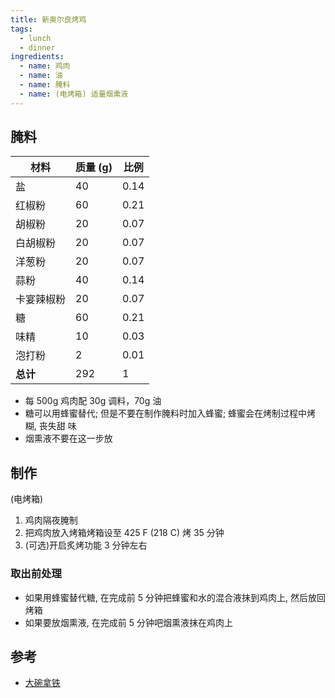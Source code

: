 ```yaml
---
title: 新奥尔良烤鸡
tags:
  - lunch
  - dinner
ingredients:
  - name: 鸡肉
  - name: 油
  - name: 腌料
  - name: (电烤箱) 适量烟熏液
---
```


## 腌料

| 材料       | 质量 (g) | 比例 |
| ---------- | -------- | ---- |
| 盐         | 40       | 0.14 |
| 红椒粉     | 60       | 0.21 |
| 胡椒粉     | 20       | 0.07 |
| 白胡椒粉   | 20       | 0.07 |
| 洋葱粉     | 20       | 0.07 |
| 蒜粉       | 40       | 0.14 |
| 卡宴辣椒粉 | 20       | 0.07 |
| 糖         | 60       | 0.21 |
| 味精       | 10       | 0.03 |
| 泡打粉     | 2        | 0.01 |
| **总计**   | 292      | 1    |

- 每 500g 鸡肉配 30g 调料，70g 油
- 糖可以用蜂蜜替代; 但是不要在制作腌料时加入蜂蜜; 蜂蜜会在烤制过程中烤糊, 丧失甜
  味
- 烟熏液不要在这一步放

## 制作

(电烤箱)

1. 鸡肉隔夜腌制
2. 把鸡肉放入烤箱烤箱设至 425 F (218 C) 烤 35 分钟
3. (可选)开启炙烤功能 3 分钟左右

### 取出前处理

- 如果用蜂蜜替代糖, 在完成前 5 分钟把蜂蜜和水的混合液抹到鸡肉上, 然后放回烤箱
- 如果要放烟熏液, 在完成前 5 分钟吧烟熏液抹在鸡肉上

## 参考

- [大碗拿铁](https://www.youtube.com/watch?v=jzvQnOUoCLQ)
